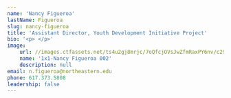```yaml
---
name: 'Nancy Figueroa'
lastName: Figueroa
slug: nancy-figueroa
title: 'Assistant Director, Youth Development Initiative Project'
bio: '<p> </p>'
image:
    url: //images.ctfassets.net/ts4u2gj8mrjc/7oQfcjOVsJwZfmRaxPY6nv/c29804147e45802adeb282786851ddba/1x1-Nancy_Figueroa_002.jpg
    name: '1x1-Nancy Figueroa 002'
    description: null
email: n.figueroa@northeastern.edu
phone: 617.373.5808
leadership: false
---
```

